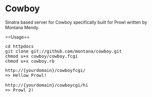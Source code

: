 # Cowboy
Sinatra based server for Cowboy specifically built for Prowl written by Montana Mendy.

==Usage==

<pre>
cd httpdocs
git clone git://github.com/montana/cowboy.git
chmod u+x cowboy/cowboy.fcgi
chmod u+x cowboy.rb
</pre>


<pre>
http://{yourdomain}/cowboyfcgi/
=> Hellow Prowl!

http://{yourdomain}/cowboycgi/hi
=> Prowl 2!
</pre>
